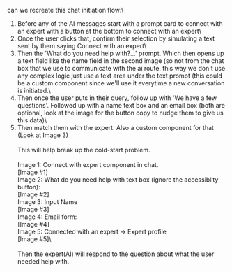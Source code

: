 can we recreate this chat initiation flow:\
  1. Before any of the AI messages start with a prompt card to connect with an expert with
  a button at the bottom to connect with an expert\
  2. Once the user clicks that, confirm their selection by simulating a text sent by them
  saying Connect with an expert\
  3. Then the 'What do you need help with?...' prompt. Which then opens up a text field
  like the name field in the second image (so not from the chat box that we use to
  communicate with the ai route. this way we don't use any complex logic just use a text
  area under the text prompt (this could be a custom component since we'll use it
  everytime a new conversation is initiated.\
  4. Then once the user puts in their query, follow up with 'We have a few questions'.
  Followed up with a name text box and an email box (both are optional, look at the image
  for the button copy to nudge them to give us this data)\
  5. Then match them with the expert. Also a custom component for that (Look at Image 3)\
  \
  This will help break up the cold-start problem.\
  \
  Image 1: Connect with expert component in chat.\
  [Image #1]\
  Image 2: What do you need help with text box (ignore the accessiblity button):\
  [Image #2] \
  Image 3: Input Name\
  [Image #3]\
  Image 4: Email form:\
  [Image #4]\
  Image 5: Connected with an expert -> Expert profile\
  [Image #5]\\
  \
  \
  Then the expert(AI) will respond to the question about what the user needed help with.  